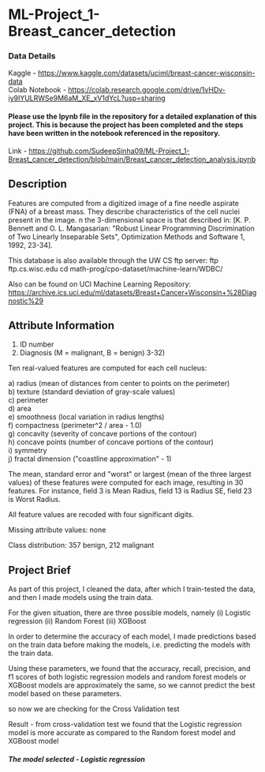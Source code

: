 # ML-Project_1-Breast_cancer_detection
### Data Details 

  Kaggle - https://www.kaggle.com/datasets/uciml/breast-cancer-wisconsin-data  
  Colab Notebook - https://colab.research.google.com/drive/1vHDv-iy9IYULRWSe9M6aM_XE_xV1dYcL?usp=sharing  
  
#### Please use the Ipynb file in the repository for a detailed explanation of this project. This is because the project has been completed and the steps have been written in the notebook referenced in the repository.
Link - https://github.com/SudeepSinha09/ML-Project_1-Breast_cancer_detection/blob/main/Breast_cancer_detection_analysis.ipynb

## Description

Features are computed from a digitized image of a fine needle aspirate (FNA) of a breast mass. They describe characteristics of the cell nuclei present in the image.
n the 3-dimensional space is that described in: [K. P. Bennett and O. L. Mangasarian: "Robust Linear Programming Discrimination of Two Linearly Inseparable Sets", Optimization Methods and Software 1, 1992, 23-34].

This database is also available through the UW CS ftp server:
ftp ftp.cs.wisc.edu
cd math-prog/cpo-dataset/machine-learn/WDBC/

Also can be found on UCI Machine Learning Repository: https://archive.ics.uci.edu/ml/datasets/Breast+Cancer+Wisconsin+%28Diagnostic%29

## Attribute Information

1) ID number
2) Diagnosis (M = malignant, B = benign)
3-32)

Ten real-valued features are computed for each cell nucleus:

a) radius (mean of distances from center to points on the perimeter)  
b) texture (standard deviation of gray-scale values)  
c) perimeter  
d) area  
e) smoothness (local variation in radius lengths)  
f) compactness (perimeter^2 / area - 1.0)  
g) concavity (severity of concave portions of the contour)  
h) concave points (number of concave portions of the contour)  
i) symmetry  
j) fractal dimension ("coastline approximation" - 1)  

The mean, standard error and "worst" or largest (mean of the three
largest values) of these features were computed for each image,
resulting in 30 features. For instance, field 3 is Mean Radius, field
13 is Radius SE, field 23 is Worst Radius.

All feature values are recoded with four significant digits.

Missing attribute values: none

Class distribution: 357 benign, 212 malignant



## Project Brief

As part of this project, I cleaned the data, after which I train-tested the data, and then I made models using the train data.

For the given situation, there are three possible models, namely (i) Logistic regression (ii) Random Forest (iii) XGBoost

In order to determine the accuracy of each model, I made predictions based on the train data before making the models, i.e. predicting the models with the train data.

Using these parameters, we found that the accuracy, recall, precision, and f1 scores of both logistic regression models and random forest models or XGBoost models are approximately the same, so we cannot predict the best model based on these parameters.

so now we are checking for the Cross Validation test

Result - from cross-validation test we found that the Logistic regression model is more accurate as compared to the Random forest model and XGBoost model

##### The model selected - Logistic regression
